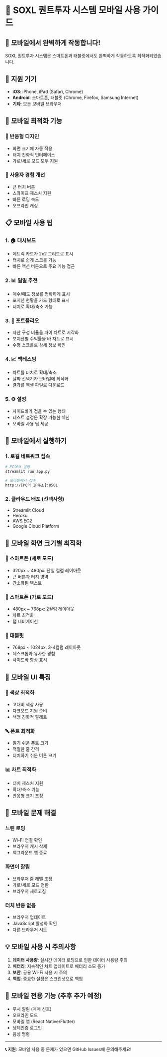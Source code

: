 # 📱 SOXL 퀀트투자 시스템 모바일 사용 가이드

## 🌟 모바일에서 완벽하게 작동합니다!

SOXL 퀀트투자 시스템은 스마트폰과 태블릿에서도 완벽하게 작동하도록 최적화되었습니다.

## 📱 지원 기기

- **iOS**: iPhone, iPad (Safari, Chrome)
- **Android**: 스마트폰, 태블릿 (Chrome, Firefox, Samsung Internet)
- **기타**: 모든 모바일 브라우저

## 🎯 모바일 최적화 기능

### 📐 반응형 디자인
- 화면 크기에 자동 적응
- 터치 친화적 인터페이스
- 가로/세로 모드 모두 지원

### 🔧 사용자 경험 개선
- 큰 터치 버튼
- 스와이프 제스처 지원
- 빠른 로딩 속도
- 오프라인 캐싱

## 📋 모바일 사용 팁

### 1. 🏠 대시보드
- 메트릭 카드가 2x2 그리드로 표시
- 터치로 쉽게 스크롤 가능
- 빠른 액션 버튼으로 주요 기능 접근

### 2. 📊 일일 추천
- 매수/매도 정보를 명확하게 표시
- 포지션 현황을 카드 형태로 표시
- 터치로 확대/축소 가능

### 3. 💼 포트폴리오
- 자산 구성 비율을 파이 차트로 시각화
- 포지션별 수익률을 바 차트로 표시
- 수평 스크롤로 상세 정보 확인

### 4. 📈 백테스팅
- 차트를 터치로 확대/축소
- 날짜 선택기가 모바일에 최적화
- 결과를 엑셀 파일로 다운로드

### 5. ⚙️ 설정
- 사이드바가 접을 수 있는 형태
- 테스트 설정은 확장 가능한 섹션
- 모바일 사용 팁 제공

## 🚀 모바일에서 실행하기

### 1. 로컬 네트워크 접속
```bash
# PC에서 실행
streamlit run app.py

# 모바일에서 접속
http://[PC의 IP주소]:8501
```

### 2. 클라우드 배포 (선택사항)
- Streamlit Cloud
- Heroku
- AWS EC2
- Google Cloud Platform

## 📱 모바일 화면 크기별 최적화

### 📱 스마트폰 (세로 모드)
- 320px ~ 480px: 단일 컬럼 레이아웃
- 큰 버튼과 터치 영역
- 간소화된 텍스트

### 📱 스마트폰 (가로 모드)
- 480px ~ 768px: 2컬럼 레이아웃
- 차트 최적화
- 탭 네비게이션

### 📱 태블릿
- 768px ~ 1024px: 3-4컬럼 레이아웃
- 데스크톱과 유사한 경험
- 사이드바 항상 표시

## 🎨 모바일 UI 특징

### 🌈 색상 최적화
- 고대비 색상 사용
- 다크모드 지원 준비
- 색맹 친화적 팔레트

### 🔤 폰트 최적화
- 읽기 쉬운 폰트 크기
- 적절한 줄 간격
- 터치하기 쉬운 버튼 크기

### 📊 차트 최적화
- 터치 제스처 지원
- 확대/축소 기능
- 반응형 크기 조정

## 🔧 모바일 문제 해결

### 느린 로딩
- Wi-Fi 연결 확인
- 브라우저 캐시 삭제
- 백그라운드 앱 종료

### 화면이 잘림
- 브라우저 줌 레벨 조정
- 가로/세로 모드 전환
- 브라우저 새로고침

### 터치 반응 없음
- 브라우저 업데이트
- JavaScript 활성화 확인
- 다른 브라우저 시도

## 💡 모바일 사용 시 주의사항

1. **데이터 사용량**: 실시간 데이터 로딩으로 인한 데이터 사용량 주의
2. **배터리**: 지속적인 차트 업데이트로 배터리 소모 증가
3. **보안**: 공용 Wi-Fi 사용 시 주의
4. **백업**: 중요한 설정은 스크린샷으로 백업

## 🎯 모바일 전용 기능 (추후 추가 예정)

- 푸시 알림 (매매 신호)
- 오프라인 모드
- 모바일 앱 (React Native/Flutter)
- 생체인증 로그인
- 음성 명령

---

**📞 지원**: 모바일 사용 중 문제가 있으면 GitHub Issues에 문의해주세요!
